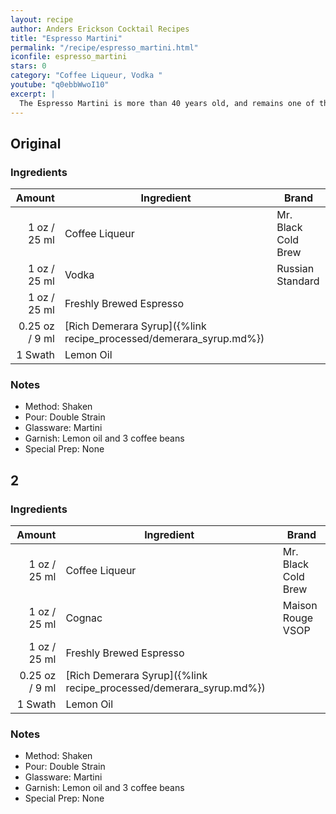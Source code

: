 ```yaml
---
layout: recipe
author: Anders Erickson Cocktail Recipes
title: "Espresso Martini"
permalink: "/recipe/espresso_martini.html"
iconfile: espresso_martini
stars: 0
category: "Coffee Liqueur, Vodka "
youtube: "q0ebbWwoI10"
excerpt: |
  The Espresso Martini is more than 40 years old, and remains one of the most popular cocktails in existence today. Discover why this simple combination of vodka, espresso, and coffee liqueur still works.
---
```


## Original

### Ingredients

|  Amount | Ingredient                                               | Brand               |
| ------: | -------------------------------------------------------- | ------------------- |
|    1 oz / 25 ml | Coffee Liqueur                                           | Mr. Black Cold Brew |
|    1 oz / 25 ml | Vodka                                                    | Russian Standard    |
|    1 oz / 25 ml | Freshly Brewed Espresso                                  |
| 0.25 oz / 9 ml | [Rich Demerara Syrup]({%link recipe_processed/demerara_syrup.md%}) |
| 1 Swath | Lemon Oil                                                |

### Notes

- Method: Shaken
- Pour: Double Strain
- Glassware: Martini
- Garnish: Lemon oil and 3 coffee beans
- Special Prep: None

## 2

### Ingredients

|  Amount | Ingredient                                               | Brand               |
| ------: | -------------------------------------------------------- | ------------------- |
|    1 oz / 25 ml | Coffee Liqueur                                           | Mr. Black Cold Brew |
|    1 oz / 25 ml | Cognac                                                   | Maison Rouge VSOP   |
|    1 oz / 25 ml | Freshly Brewed Espresso                                  |
| 0.25 oz / 9 ml | [Rich Demerara Syrup]({%link recipe_processed/demerara_syrup.md%}) |
| 1 Swath | Lemon Oil                                                |

### Notes

- Method: Shaken
- Pour: Double Strain
- Glassware: Martini
- Garnish: Lemon oil and 3 coffee beans
- Special Prep: None
